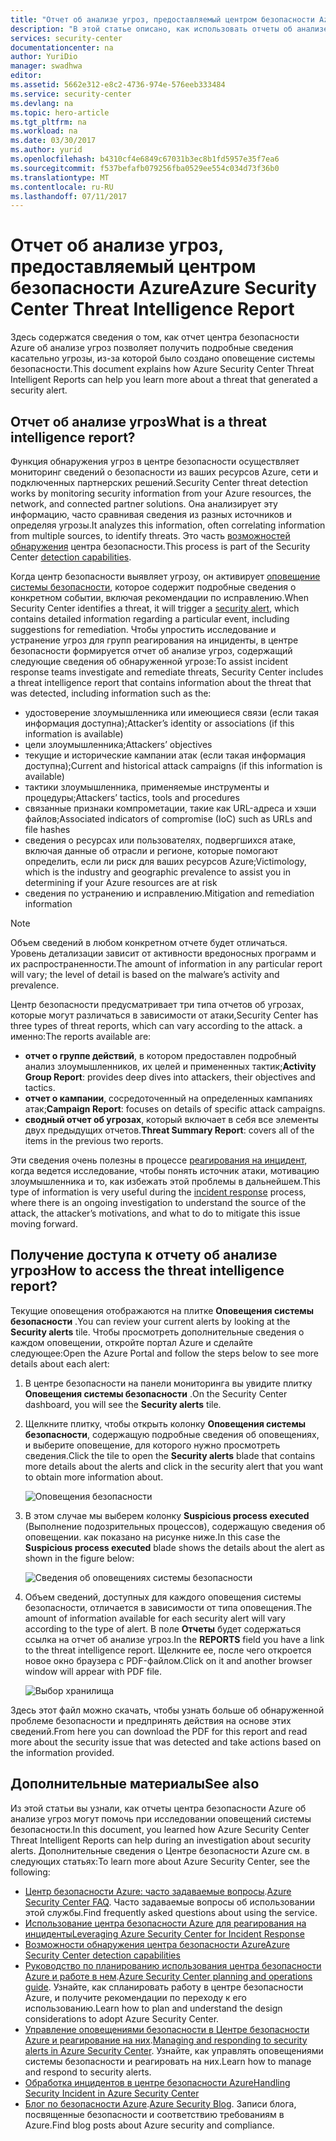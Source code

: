 ```yaml
---
title: "Отчет об анализе угроз, предоставляемый центром безопасности Azure | Документация Майкрософт"
description: "В этой статье описано, как использовать отчеты об анализе угроз, предоставляемые центром безопасности Azure, в процессе исследования, чтобы получить дополнительные сведения об оповещении системы безопасности."
services: security-center
documentationcenter: na
author: YuriDio
manager: swadhwa
editor: 
ms.assetid: 5662e312-e8c2-4736-974e-576eeb333484
ms.service: security-center
ms.devlang: na
ms.topic: hero-article
ms.tgt_pltfrm: na
ms.workload: na
ms.date: 03/30/2017
ms.author: yurid
ms.openlocfilehash: b4310cf4e6849c67031b3ec8b1fd5957e35f7ea6
ms.sourcegitcommit: f537befafb079256fba0529ee554c034d73f36b0
ms.translationtype: MT
ms.contentlocale: ru-RU
ms.lasthandoff: 07/11/2017
---
```

# <a name="azure-security-center-threat-intelligence-report"></a><span data-ttu-id="70fb0-103">Отчет об анализе угроз, предоставляемый центром безопасности Azure</span><span class="sxs-lookup"><span data-stu-id="70fb0-103">Azure Security Center Threat Intelligence Report</span></span>
<span data-ttu-id="70fb0-104">Здесь содержатся сведения о том, как отчет центра безопасности Azure об анализе угроз позволяет получить подробные сведения касательно угрозы, из-за которой было создано оповещение системы безопасности.</span><span class="sxs-lookup"><span data-stu-id="70fb0-104">This document explains how Azure Security Center Threat Intelligent Reports can help you learn more about a threat that generated a security alert.</span></span>

## <a name="what-is-a-threat-intelligence-report"></a><span data-ttu-id="70fb0-105">Отчет об анализе угроз</span><span class="sxs-lookup"><span data-stu-id="70fb0-105">What is a threat intelligence report?</span></span>
<span data-ttu-id="70fb0-106">Функция обнаружения угроз в центре безопасности осуществляет мониторинг сведений о безопасности из ваших ресурсов Azure, сети и подключенных партнерских решений.</span><span class="sxs-lookup"><span data-stu-id="70fb0-106">Security Center threat detection works by monitoring security information from your Azure resources, the network, and connected partner solutions.</span></span> <span data-ttu-id="70fb0-107">Она анализирует эту информацию, часто сравнивая сведения из разных источников и определяя угрозы.</span><span class="sxs-lookup"><span data-stu-id="70fb0-107">It analyzes this information, often correlating information from multiple sources, to identify threats.</span></span> <span data-ttu-id="70fb0-108">Это часть [возможностей обнаружения](security-center-detection-capabilities.md) центра безопасности.</span><span class="sxs-lookup"><span data-stu-id="70fb0-108">This process is part of the Security Center [detection capabilities](security-center-detection-capabilities.md).</span></span>

<span data-ttu-id="70fb0-109">Когда центр безопасности выявляет угрозу, он активирует [оповещение системы безопасности](security-center-managing-and-responding-alerts.md), которое содержит подробные сведения о конкретном событии, включая рекомендации по исправлению.</span><span class="sxs-lookup"><span data-stu-id="70fb0-109">When Security Center identifies a threat, it will trigger a [security alert](security-center-managing-and-responding-alerts.md), which contains detailed information regarding a particular event, including suggestions for remediation.</span></span> <span data-ttu-id="70fb0-110">Чтобы упростить исследование и устранение угроз для групп реагирования на инциденты, в центре безопасности формируется отчет об анализе угроз, содержащий следующие сведения об обнаруженной угрозе:</span><span class="sxs-lookup"><span data-stu-id="70fb0-110">To assist incident response teams investigate and remediate threats, Security Center includes a threat intelligence report that contains information about the threat that was detected, including information such as the:</span></span>

* <span data-ttu-id="70fb0-111">удостоверение злоумышленника или имеющиеся связи (если такая информация доступна);</span><span class="sxs-lookup"><span data-stu-id="70fb0-111">Attacker’s identity or associations (if this information is available)</span></span>
* <span data-ttu-id="70fb0-112">цели злоумышленника;</span><span class="sxs-lookup"><span data-stu-id="70fb0-112">Attackers’ objectives</span></span>
* <span data-ttu-id="70fb0-113">текущие и исторические кампании атак (если такая информация доступна);</span><span class="sxs-lookup"><span data-stu-id="70fb0-113">Current and historical attack campaigns (if this information is available)</span></span>
* <span data-ttu-id="70fb0-114">тактики злоумышленника, применяемые инструменты и процедуры;</span><span class="sxs-lookup"><span data-stu-id="70fb0-114">Attackers’ tactics, tools and procedures</span></span>
* <span data-ttu-id="70fb0-115">связанные признаки компрометации, такие как URL-адреса и хэши файлов;</span><span class="sxs-lookup"><span data-stu-id="70fb0-115">Associated indicators of compromise (IoC) such as URLs and file hashes</span></span>
* <span data-ttu-id="70fb0-116">сведения о ресурсах или пользователях, подвергшихся атаке, включая данные об отрасли и регионе, которые помогают определить, если ли риск для ваших ресурсов Azure;</span><span class="sxs-lookup"><span data-stu-id="70fb0-116">Victimology, which is the industry and geographic prevalence to assist you in determining if your Azure resources are at risk</span></span>
* <span data-ttu-id="70fb0-117">сведения по устранению и исправлению.</span><span class="sxs-lookup"><span data-stu-id="70fb0-117">Mitigation and remediation information</span></span>

> [!NOTE]
> <span data-ttu-id="70fb0-118">Объем сведений в любом конкретном отчете будет отличаться. Уровень детализации зависит от активности вредоносных программ и их распространенности.</span><span class="sxs-lookup"><span data-stu-id="70fb0-118">The amount of information in any particular report will vary; the level of detail is based on the malware’s activity and prevalence.</span></span>
>
>

<span data-ttu-id="70fb0-119">Центр безопасности предусматривает три типа отчетов об угрозах, которые могут различаться в зависимости от атаки,</span><span class="sxs-lookup"><span data-stu-id="70fb0-119">Security Center has three types of threat reports, which can vary according to the attack.</span></span> <span data-ttu-id="70fb0-120">а именно:</span><span class="sxs-lookup"><span data-stu-id="70fb0-120">The reports available are:</span></span>

* <span data-ttu-id="70fb0-121">**отчет о группе действий**, в котором предоставлен подробный анализ злоумышленников, их целей и примененных тактик;</span><span class="sxs-lookup"><span data-stu-id="70fb0-121">**Activity Group Report**: provides deep dives into attackers, their objectives and tactics.</span></span>
* <span data-ttu-id="70fb0-122">**отчет о кампании**, сосредоточенный на определенных кампаниях атак;</span><span class="sxs-lookup"><span data-stu-id="70fb0-122">**Campaign Report**: focuses on details of specific attack campaigns.</span></span>
* <span data-ttu-id="70fb0-123">**сводный отчет об угрозах**, который включает в себя все элементы двух предыдущих отчетов.</span><span class="sxs-lookup"><span data-stu-id="70fb0-123">**Threat Summary Report**: covers all of the items in the previous two reports.</span></span>

<span data-ttu-id="70fb0-124">Эти сведения очень полезны в процессе [реагирования на инцидент](security-center-incident-response.md), когда ведется исследование, чтобы понять источник атаки, мотивацию злоумышленника и то, как избежать этой проблемы в дальнейшем.</span><span class="sxs-lookup"><span data-stu-id="70fb0-124">This type of information is very useful during the [incident response](security-center-incident-response.md) process, where there is an ongoing investigation to understand the source of the attack, the attacker’s motivations, and what to do to mitigate this issue moving forward.</span></span>

## <a name="how-to-access-the-threat-intelligence-report"></a><span data-ttu-id="70fb0-125">Получение доступа к отчету об анализе угроз</span><span class="sxs-lookup"><span data-stu-id="70fb0-125">How to access the threat intelligence report?</span></span>
<span data-ttu-id="70fb0-126">Текущие оповещения отображаются на плитке **Оповещения системы безопасности** .</span><span class="sxs-lookup"><span data-stu-id="70fb0-126">You can review your current alerts by looking at the **Security alerts** tile.</span></span> <span data-ttu-id="70fb0-127">Чтобы просмотреть дополнительные сведения о каждом оповещении, откройте портал Azure и сделайте следующее:</span><span class="sxs-lookup"><span data-stu-id="70fb0-127">Open the Azure Portal and follow the steps below to see more details about each alert:</span></span>

1. <span data-ttu-id="70fb0-128">В центре безопасности на панели мониторинга вы увидите плитку **Оповещения системы безопасности** .</span><span class="sxs-lookup"><span data-stu-id="70fb0-128">On the Security Center dashboard, you will see the **Security alerts** tile.</span></span>
2. <span data-ttu-id="70fb0-129">Щелкните плитку, чтобы открыть колонку **Оповещения системы безопасности**, содержащую подробные сведения об оповещениях, и выберите оповещение, для которого нужно просмотреть сведения.</span><span class="sxs-lookup"><span data-stu-id="70fb0-129">Click the tile to open the **Security alerts** blade that contains more details about the alerts and click in the security alert that you want to obtain more information about.</span></span>

    ![Оповещения безопасности](./media/security-center-threat-report/security-center-threat-report-fig1.png)
3. <span data-ttu-id="70fb0-131">В этом случае мы выберем колонку **Suspicious process executed** (Выполнение подозрительных процессов), содержащую сведения об оповещении. как показано на рисунке ниже.</span><span class="sxs-lookup"><span data-stu-id="70fb0-131">In this case the **Suspicious process executed** blade shows the details about the alert as shown in the figure below:</span></span>

    ![Сведения об оповещениях системы безопасности](./media/security-center-threat-report/security-center-threat-report-fig2.png)
4. <span data-ttu-id="70fb0-133">Объем сведений, доступных для каждого оповещения системы безопасности, отличается в зависимости от типа оповещения.</span><span class="sxs-lookup"><span data-stu-id="70fb0-133">The amount of information available for each security alert will vary according to the type of alert.</span></span> <span data-ttu-id="70fb0-134">В поле **Отчеты** будет содержаться ссылка на отчет об анализе угроз.</span><span class="sxs-lookup"><span data-stu-id="70fb0-134">In the **REPORTS** field you have a link to the threat intelligence report.</span></span> <span data-ttu-id="70fb0-135">Щелкните ее, после чего откроется новое окно браузера с PDF-файлом.</span><span class="sxs-lookup"><span data-stu-id="70fb0-135">Click on it and another browser window will appear with PDF file.</span></span>

   ![Выбор хранилища](./media/security-center-threat-report/security-center-threat-report-fig3.png)

<span data-ttu-id="70fb0-137">Здесь этот файл можно скачать, чтобы узнать больше об обнаруженной проблеме безопасности и предпринять действия на основе этих сведений.</span><span class="sxs-lookup"><span data-stu-id="70fb0-137">From here you can download the PDF for this report and read more about the security issue that was detected and take actions based on the information provided.</span></span>

## <a name="see-also"></a><span data-ttu-id="70fb0-138">Дополнительные материалы</span><span class="sxs-lookup"><span data-stu-id="70fb0-138">See also</span></span>
<span data-ttu-id="70fb0-139">Из этой статьи вы узнали, как отчеты центра безопасности Azure об анализе угроз могут помочь при исследовании оповещений системы безопасности.</span><span class="sxs-lookup"><span data-stu-id="70fb0-139">In this document, you learned how Azure Security Center Threat Intelligent Reports can help during an investigation about security alerts.</span></span> <span data-ttu-id="70fb0-140">Дополнительные сведения о Центре безопасности Azure см. в следующих статьях:</span><span class="sxs-lookup"><span data-stu-id="70fb0-140">To learn more about Azure Security Center, see the following:</span></span>

* <span data-ttu-id="70fb0-141">[Центр безопасности Azure: часто задаваемые вопросы](security-center-faq.md).</span><span class="sxs-lookup"><span data-stu-id="70fb0-141">[Azure Security Center FAQ](security-center-faq.md).</span></span> <span data-ttu-id="70fb0-142">Часто задаваемые вопросы об использовании этой службы.</span><span class="sxs-lookup"><span data-stu-id="70fb0-142">Find frequently asked questions about using the service.</span></span>
* [<span data-ttu-id="70fb0-143">Использование центра безопасности Azure для реагирования на инциденты</span><span class="sxs-lookup"><span data-stu-id="70fb0-143">Leveraging Azure Security Center for Incident Response</span></span>](security-center-incident-response.md)
* [<span data-ttu-id="70fb0-144">Возможности обнаружения центра безопасности Azure</span><span class="sxs-lookup"><span data-stu-id="70fb0-144">Azure Security Center detection capabilities</span></span>](security-center-detection-capabilities.md)
* <span data-ttu-id="70fb0-145">[Руководство по планированию использования центра безопасности Azure и работе в нем](security-center-planning-and-operations-guide.md).</span><span class="sxs-lookup"><span data-stu-id="70fb0-145">[Azure Security Center planning and operations guide](security-center-planning-and-operations-guide.md).</span></span> <span data-ttu-id="70fb0-146">Узнайте, как спланировать работу в центре безопасности Azure, и получите рекомендации по переходу к его использованию.</span><span class="sxs-lookup"><span data-stu-id="70fb0-146">Learn how to plan and understand the design considerations to adopt Azure Security Center.</span></span>
* <span data-ttu-id="70fb0-147">[Управление оповещениями безопасности в Центре безопасности Azure и реагирование на них](security-center-managing-and-responding-alerts.md).</span><span class="sxs-lookup"><span data-stu-id="70fb0-147">[Managing and responding to security alerts in Azure Security Center](security-center-managing-and-responding-alerts.md).</span></span> <span data-ttu-id="70fb0-148">Узнайте, как управлять оповещениями системы безопасности и реагировать на них.</span><span class="sxs-lookup"><span data-stu-id="70fb0-148">Learn how to manage and respond to security alerts.</span></span>
* [<span data-ttu-id="70fb0-149">Обработка инцидентов в центре безопасности Azure</span><span class="sxs-lookup"><span data-stu-id="70fb0-149">Handling Security Incident in Azure Security Center</span></span>](security-center-incident.md)
* <span data-ttu-id="70fb0-150">[Блог по безопасности Azure](http://blogs.msdn.com/b/azuresecurity/).</span><span class="sxs-lookup"><span data-stu-id="70fb0-150">[Azure Security Blog](http://blogs.msdn.com/b/azuresecurity/).</span></span> <span data-ttu-id="70fb0-151">Записи блога, посвященные безопасности и соответствию требованиям в Azure.</span><span class="sxs-lookup"><span data-stu-id="70fb0-151">Find blog posts about Azure security and compliance.</span></span>

